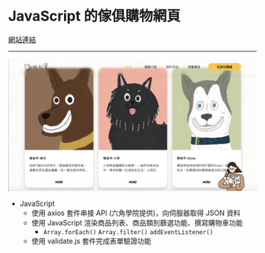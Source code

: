 # JavaScript 的傢俱購物網頁

[網站連結](https://hclin23.github.io/woworoom/)
<hr></hr>

![image](https://github.com/HCLin23/paintedpet/blob/main/img/forReadMe.png)

- JavaScript
  - 使用 axios 套件串接 API (六角學院提供)，向伺服器取得 JSON 資料
  - 使用 JavaScript 渲染商品列表、商品類別篩選功能、撰寫購物車功能
      - `Array.forEach()` `Array.filter()` `addEventListener()`
  - 使用 validate.js 套件完成表單驗證功能
  



